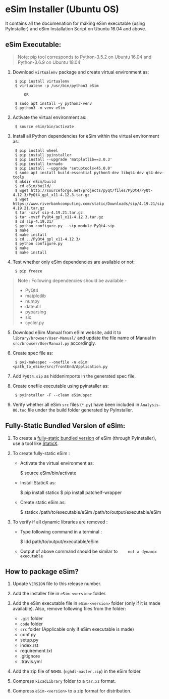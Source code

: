 eSim Installer (Ubuntu OS)
====


It contains all the documenation for making eSim executable (using PyInstaller) and eSim Installation Script on Ubuntu 16.04 and above.


## eSim Executable:

> Note: pip tool corresponds to Python-3.5.2 on Ubuntu 16.04 and Python-3.6.9 on Ubuntu 18.04

1. Download `virtualenv` package and create virtual environment as:

	    $ pip install virtualenv
	    $ virtualenv -p /usr/bin/python3 eSim

			OR
		
	    $ sudo apt install -y python3-venv
	    $ python3 -m venv eSim

2. Activate the virtual environment as:
	
		$ source eSim/bin/activate

3. Install all Python dependencies for eSim within the virtual environment as:

		$ pip install wheel
		$ pip install pyinstaller
		$ pip install --upgrade 'matplotlib==3.0.3'
		$ pip install tornado
		$ pip install --upgrade 'setuptools<45.0.0'
		$ sudo apt install build-essential python3-dev libqt4-dev qt4-dev-tools
		$ mkdir eSim/build
		$ cd eSim/build/
		$ wget http://sourceforge.net/projects/pyqt/files/PyQt4/PyQt-4.12.3/PyQt4_gpl_x11-4.12.3.tar.gz
		$ wget https://www.riverbankcomputing.com/static/Downloads/sip/4.19.21/sip-4.19.21.tar.gz
		$ tar -xzvf sip-4.19.21.tar.gz
		$ tar -xvzf PyQt4_gpl_x11-4.12.3.tar.gz
		$ cd sip-4.19.21/
		$ python configure.py --sip-module PyQt4.sip
		$ make
		$ make install
		$ cd ../PyQt4_gpl_x11-4.12.3/
		$ python configure.py
		$ make
		$ make install

4. Test whether only eSim dependencies are available or not:

		$ pip freeze

> Note : Following dependencies should be available -
>	- PyQt4
>	- matplotlib
>	- numpy
>	- dateutil
>	- pyparsing
>	- six
>	- cycler.py

5. Download eSim Manual from eSim website, add it to `library/browser/User-Manual/` and update the file name of Manual in `src/browser/UserManual.py` accordingly.

6. Create spec file as:

		$ pyi-makespec --onefile -n eSim <path_to_eSim>/src/frontEnd/Application.py

7. Add `PyQt4.sip` as hiddenimports in the generated spec file.

8. Create onefile executable using pyinstaller as:
		
		$ pyinstaller -F --clean eSim.spec

9. Verify whether all eSim `src` files (`*.py`) have been included in `Analysis-00.toc` file under the build folder generated by PyInstaller.


## Fully-Static Bundled Version of eSim:

1. To create a [fully-static bundled version](https://github.com/pyinstaller/pyinstaller/wiki/FAQ#GNULinux) of eSim (through PyInstaller), use a tool like [StaticX](https://github.com/JonathonReinhart/staticx/).

2. To create fully-static eSim :

	- Activate the virtual environment as:
	
		$ source eSim/bin/activate

	- Install StaticX as:

		$ pip install staticx
		$ pip install patchelf-wrapper

	- Create static eSim as:

		$ staticx /path/to/executable/eSim /path/to/output/executable/eSim

3. To verify if all dynamic libraries are removed :
	
	- Type following command in a terminal :

		$ ldd path/to/output/executable/eSim

	- Output of above command should be similar to `	not a dynamic executable`


## How to package eSim?

1. Update `VERSION` file to this release number.

2. Add the installer file in `eSim-<version>` folder.

3. Add the eSim executable file in `eSim-<version>` folder (only if it is made available). Also, remove following files from the folder:
	- `.git` folder
	- `code` folder
	- `src` folder (Applicable only if eSim executable is made)
	- conf.py
	- setup.py
	- index.rst
	- requirement.txt
	- .gitignore
	- .travis.yml

4. Add the zip file of `NGHDL` (`nghdl-master.zip`) in the eSim folder.

5. Compress `kicadLibrary` folder to a `tar.xz` format.

6. Compress `eSim-<version>` to a zip format for distribution.

